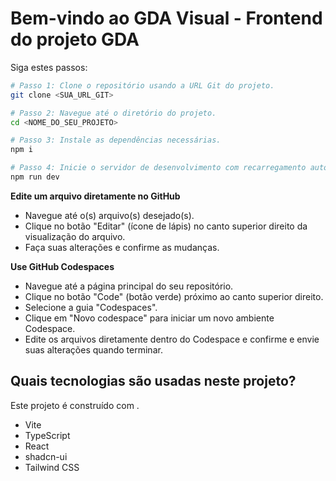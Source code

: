 # Bem-vindo ao GDA Visual - Frontend do projeto GDA

Siga estes passos:

```sh
# Passo 1: Clone o repositório usando a URL Git do projeto.
git clone <SUA_URL_GIT>

# Passo 2: Navegue até o diretório do projeto.
cd <NOME_DO_SEU_PROJETO>

# Passo 3: Instale as dependências necessárias.
npm i

# Passo 4: Inicie o servidor de desenvolvimento com recarregamento automático e visualização instantânea.
npm run dev
```

**Edite um arquivo diretamente no GitHub**

- Navegue até o(s) arquivo(s) desejado(s).
- Clique no botão "Editar" (ícone de lápis) no canto superior direito da visualização do arquivo.
- Faça suas alterações e confirme as mudanças.

**Use GitHub Codespaces**

- Navegue até a página principal do seu repositório.
- Clique no botão "Code" (botão verde) próximo ao canto superior direito.
- Selecione a guia "Codespaces".
- Clique em "Novo codespace" para iniciar um novo ambiente Codespace.
- Edite os arquivos diretamente dentro do Codespace e confirme e envie suas alterações quando terminar.

## Quais tecnologias são usadas neste projeto?

Este projeto é construído com .

- Vite
- TypeScript
- React
- shadcn-ui
- Tailwind CSS
